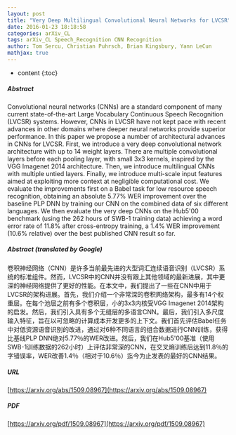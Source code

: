 ```yaml
---
layout: post
title: "Very Deep Multilingual Convolutional Neural Networks for LVCSR"
date: 2016-01-23 18:18:58
categories: arXiv_CL
tags: arXiv_CL Speech_Recognition CNN Recognition
author: Tom Sercu, Christian Puhrsch, Brian Kingsbury, Yann LeCun
mathjax: true
---
```


* content
{:toc}

##### Abstract
Convolutional neural networks (CNNs) are a standard component of many current state-of-the-art Large Vocabulary Continuous Speech Recognition (LVCSR) systems. However, CNNs in LVCSR have not kept pace with recent advances in other domains where deeper neural networks provide superior performance. In this paper we propose a number of architectural advances in CNNs for LVCSR. First, we introduce a very deep convolutional network architecture with up to 14 weight layers. There are multiple convolutional layers before each pooling layer, with small 3x3 kernels, inspired by the VGG Imagenet 2014 architecture. Then, we introduce multilingual CNNs with multiple untied layers. Finally, we introduce multi-scale input features aimed at exploiting more context at negligible computational cost. We evaluate the improvements first on a Babel task for low resource speech recognition, obtaining an absolute 5.77% WER improvement over the baseline PLP DNN by training our CNN on the combined data of six different languages. We then evaluate the very deep CNNs on the Hub5'00 benchmark (using the 262 hours of SWB-1 training data) achieving a word error rate of 11.8% after cross-entropy training, a 1.4% WER improvement (10.6% relative) over the best published CNN result so far.

##### Abstract (translated by Google)
卷积神经网络（CNN）是许多当前最先进的大型词汇连续语音识别（LVCSR）系统的标准组件。然而，LVCSR中的CNN并没有跟上其他领域的最新进展，其中更深的神经网络提供了更好的性能。在本文中，我们提出了一些在CNN中用于LVCSR的架构进展。首先，我们介绍一个非常深的卷积网络架构，最多有14个权重层。在每个池层之前有多个卷积层，小的3x3内核受VGG Imagenet 2014架构的启发。然后，我们引入具有多个无缝层的多语言CNN。最后，我们引入多尺度输入特征，旨在以可忽略的计算成本开发更多的上下文。我们首先评估Babel任务中对低资源语音识别的改进，通过对6种不同语言的组合数据进行CNN训练，获得比基线PLP DNN绝对5.77％的WER改进。然后，我们在Hub5'00基准（使用SWB-1训练数据的262小时）上评估非常深的CNN，在交叉熵训练后达到11.8％的字错误率，WER改善1.4％（相对于10.6％）迄今为止发表的最好的CNN结果。

##### URL
[https://arxiv.org/abs/1509.08967](https://arxiv.org/abs/1509.08967)

##### PDF
[https://arxiv.org/pdf/1509.08967](https://arxiv.org/pdf/1509.08967)

